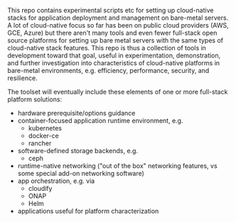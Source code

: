 This repo contains experimental scripts etc for setting up cloud-native stacks for application deployment and management on bare-metal servers. A lot of cloud-native focus so far has been on public cloud providers (AWS, GCE, Azure) but there aren't many tools and even fewer full-stack open source platforms for setting up bare metal servers with the same types of cloud-native stack features. This repo is thus a collection of tools in development toward that goal, useful in experimentation, demonstration, and further investigation into characteristics of cloud-native platforms in bare-metal environments, e.g. efficiency, performance, security, and resilience.

The toolset will eventually include these elements of one or more full-stack platform solutions:
* hardware prerequisite/options guidance
* container-focused application runtime environment, e.g.
  * kubernetes
  * docker-ce
  * rancher
* software-defined storage backends, e.g.
	* ceph
* runtime-native networking ("out of the box" networking features, vs some special add-on networking software)
* app orchestration, e.g. via
  * cloudify
  * ONAP
  * Helm
* applications useful for platform characterization